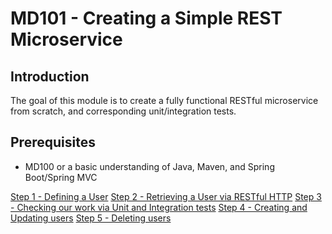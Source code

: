 # MD101 - Creating a Simple REST Microservice

## Introduction
The goal of this module is to create a fully functional RESTful microservice from scratch, and corresponding unit/integration tests.

## Prerequisites
* MD100 or a basic understanding of Java, Maven, and Spring Boot/Spring MVC


[Step 1 - Defining a User](step_1/README.md)
[Step 2 - Retrieving a User via RESTful HTTP](step_2/README.md)
[Step 3 - Checking our work via Unit and Integration tests](step_3/README.md)
[Step 4 - Creating and Updating users](step_4/README.md)
[Step 5 - Deleting users](step_5/README.md)
